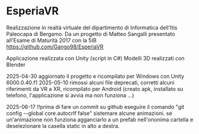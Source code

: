 # EsperiaVR

Realizzazione in realtà virtuale del dipartimento di Informatica dell'Itis Paleocapa di Bergamo.
Da un progetto di Matteo Sangalli presentato all'Esame di Maturità 2017 con la 5IB
https://github.com/Gango98/EsperiaVR

Applicazione realizzata con Unity (script in C#)
Modelli 3D realizzati con Blender

2025-04-30 aggiornato il progetto e ricompilato per Windows con Unity 6000.0.40.f1
2025-05-10 rimossi alcuni file deprecati, corretti alcuni riferimenti da VR a XR, ricompilato per Android (creato apk, installato su telefono, l'applicazione si avvia ma non funziona ...)

2025-06-17 !!prima di fare un commit su github eseguire il comando "git config --global core.autocrlf false"
sistemare alcune animazioni. se un'animazione non funziona agganciarlo a un prefab nell'ononima cartella e deselezionare la casella static in alto a destra.